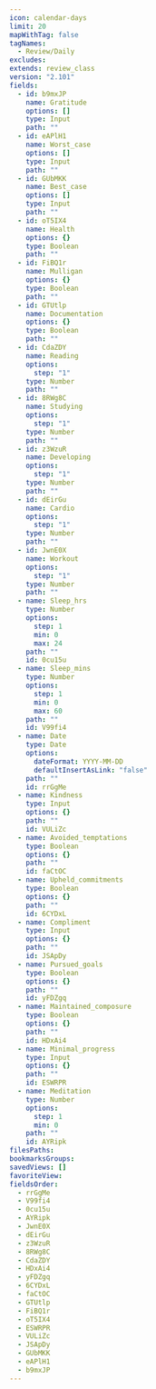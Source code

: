 ```yaml
---
icon: calendar-days
limit: 20
mapWithTag: false
tagNames:
  - Review/Daily
excludes: 
extends: review_class
version: "2.101"
fields:
  - id: b9mxJP
    name: Gratitude
    options: []
    type: Input
    path: ""
  - id: eAPlH1
    name: Worst_case
    options: []
    type: Input
    path: ""
  - id: GUbMKK
    name: Best_case
    options: []
    type: Input
    path: ""
  - id: oT5IX4
    name: Health
    options: {}
    type: Boolean
    path: ""
  - id: FiBQ1r
    name: Mulligan
    options: {}
    type: Boolean
    path: ""
  - id: GTUtlp
    name: Documentation
    options: {}
    type: Boolean
    path: ""
  - id: CdaZDY
    name: Reading
    options:
      step: "1"
    type: Number
    path: ""
  - id: 8RWg8C
    name: Studying
    options:
      step: "1"
    type: Number
    path: ""
  - id: z3WzuR
    name: Developing
    options:
      step: "1"
    type: Number
    path: ""
  - id: dEirGu
    name: Cardio
    options:
      step: "1"
    type: Number
    path: ""
  - id: JwnE0X
    name: Workout
    options:
      step: "1"
    type: Number
    path: ""
  - name: Sleep_hrs
    type: Number
    options:
      step: 1
      min: 0
      max: 24
    path: ""
    id: 0cu15u
  - name: Sleep_mins
    type: Number
    options:
      step: 1
      min: 0
      max: 60
    path: ""
    id: V99fi4
  - name: Date
    type: Date
    options:
      dateFormat: YYYY-MM-DD
      defaultInsertAsLink: "false"
    path: ""
    id: rrGgMe
  - name: Kindness
    type: Input
    options: {}
    path: ""
    id: VULiZc
  - name: Avoided_temptations
    type: Boolean
    options: {}
    path: ""
    id: faCtOC
  - name: Upheld_commitments
    type: Boolean
    options: {}
    path: ""
    id: 6CYDxL
  - name: Compliment
    type: Input
    options: {}
    path: ""
    id: JSApDy
  - name: Pursued_goals
    type: Boolean
    options: {}
    path: ""
    id: yFDZgq
  - name: Maintained_composure
    type: Boolean
    options: {}
    path: ""
    id: HDxAi4
  - name: Minimal_progress
    type: Input
    options: {}
    path: ""
    id: ESWRPR
  - name: Meditation
    type: Number
    options:
      step: 1
      min: 0
    path: ""
    id: AYRipk
filesPaths: 
bookmarksGroups: 
savedViews: []
favoriteView: 
fieldsOrder:
  - rrGgMe
  - V99fi4
  - 0cu15u
  - AYRipk
  - JwnE0X
  - dEirGu
  - z3WzuR
  - 8RWg8C
  - CdaZDY
  - HDxAi4
  - yFDZgq
  - 6CYDxL
  - faCtOC
  - GTUtlp
  - FiBQ1r
  - oT5IX4
  - ESWRPR
  - VULiZc
  - JSApDy
  - GUbMKK
  - eAPlH1
  - b9mxJP
---
```

